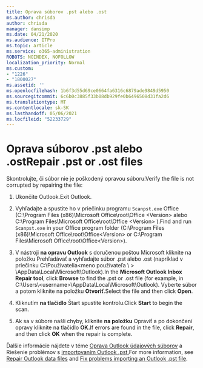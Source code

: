 ```yaml
---
title: Oprava súborov .pst alebo .ost
ms.author: chrisda
author: chrisda
manager: dansimp
ms.date: 04/21/2020
ms.audience: ITPro
ms.topic: article
ms.service: o365-administration
ROBOTS: NOINDEX, NOFOLLOW
localization_priority: Normal
ms.custom:
- "1226"
- "1800027"
ms.assetid: ''
ms.openlocfilehash: 1b6f3d55d69ce0664fa6316c6879ade9849d5950
ms.sourcegitcommit: 6c6b0c3885f33b08db929fe0b6496508d31fa2d6
ms.translationtype: MT
ms.contentlocale: sk-SK
ms.lasthandoff: 05/06/2021
ms.locfileid: "52233729"
---
```

# <a name="repair-pst-or-ost-files"></a><span data-ttu-id="c1eb0-102">Oprava súborov .pst alebo .ost</span><span class="sxs-lookup"><span data-stu-id="c1eb0-102">Repair .pst or .ost files</span></span>

<span data-ttu-id="c1eb0-103">Skontrolujte, či súbor nie je poškodený opravou súboru:</span><span class="sxs-lookup"><span data-stu-id="c1eb0-103">Verify the file is not corrupted by repairing the file:</span></span>

1. <span data-ttu-id="c1eb0-104">Ukončite Outlook.</span><span class="sxs-lookup"><span data-stu-id="c1eb0-104">Exit Outlook.</span></span>

2. <span data-ttu-id="c1eb0-105">Vyhľadajte a spustite ho v priečinku programu `Scanpst.exe` Office (C:\Program Files (x86)\Microsoft Office\root\Office \<Version\> alebo C:\Program Files\Microsoft Office\root\Office \<Version\> ).</span><span class="sxs-lookup"><span data-stu-id="c1eb0-105">Find and run `Scanpst.exe` in your Office program folder (C:\Program Files (x86)\Microsoft Office\root\Office\<Version\> or C:\Program Files\Microsoft Office\root\Office\<Version\>).</span></span>

3. <span data-ttu-id="c1eb0-106">V nástroji **na opravu Outlook** s  doručenou poštou Microsoft kliknite na položku Prehľadávať a vyhľadajte súbor .pst alebo .ost (napríklad v priečinku C:\Používatelia<meno používateľa \\ \> \AppData\Local\Microsoft\Outlook).</span><span class="sxs-lookup"><span data-stu-id="c1eb0-106">In the **Microsoft Outlook Inbox Repair tool**, click **Browse** to find the .pst or .ost file (for example, in C:\Users\\<username\>\AppData\Local\Microsoft\Outlook).</span></span> <span data-ttu-id="c1eb0-107">Vyberte súbor a potom kliknite na položku **Otvoriť**.</span><span class="sxs-lookup"><span data-stu-id="c1eb0-107">Select the file and then click **Open**.</span></span>

4. <span data-ttu-id="c1eb0-108">Kliknutím **na tlačidlo** Štart spustite kontrolu.</span><span class="sxs-lookup"><span data-stu-id="c1eb0-108">Click **Start** to begin the scan.</span></span>

5. <span data-ttu-id="c1eb0-109">Ak sa v súbore našli chyby, kliknite **na položku** Opraviť a po dokončení opravy kliknite na tlačidlo **OK.**</span><span class="sxs-lookup"><span data-stu-id="c1eb0-109">If errors are found in the file, click **Repair**, and then click **OK** when the repair is complete.</span></span>

<span data-ttu-id="c1eb0-110">Ďalšie informácie nájdete v téme [Oprava Outlook údajových súborov](https://support.office.com/article/25663bc3-11ec-4412-86c4-60458afc5253) a Riešenie problémov s [importovaním Outlook .pst.](https://support.office.com/article/2d2e50dc-5c36-4ab2-ab50-f1be733b3d6e)</span><span class="sxs-lookup"><span data-stu-id="c1eb0-110">For more information, see [Repair Outlook data files](https://support.office.com/article/25663bc3-11ec-4412-86c4-60458afc5253) and [Fix problems importing an Outlook .pst file](https://support.office.com/article/2d2e50dc-5c36-4ab2-ab50-f1be733b3d6e).</span></span>

